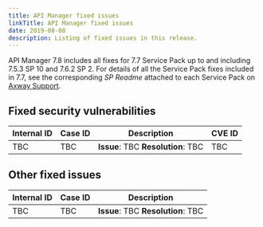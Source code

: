 ```yaml
---
title: API Manager fixed issues
linkTitle: API Manager fixed issues
date: 2019-08-08
description: Listing of fixed issues in this release.
---
```


<!-- TODO Update this statement with the versions and SP numbers for 7.8 -->

API Manager 7.8 includes all fixes for 7.7 Service Pack up to and including 7.5.3 SP 10 and 7.6.2 SP 2. For details of all the Service Pack fixes included in 7.7, see the corresponding _SP Readme_ attached to each Service Pack on [Axway Support](https://support.axway.com).

## Fixed security vulnerabilities

<!-- TODO copy and paste the list from confluence -->

|Internal ID |Case ID |Description |CVE ID|
|--------- |--- |--- |--- |
|TBC |TBC |**Issue**: TBC **Resolution**: TBC| TBC |
  
## Other fixed issues

<!-- TODO copy and paste the list from confluence -->

|Internal ID |Case ID  |Description |
|--- |--- |--- |
|TBC |TBC |**Issue**: TBC **Resolution**: TBC| TBC |
